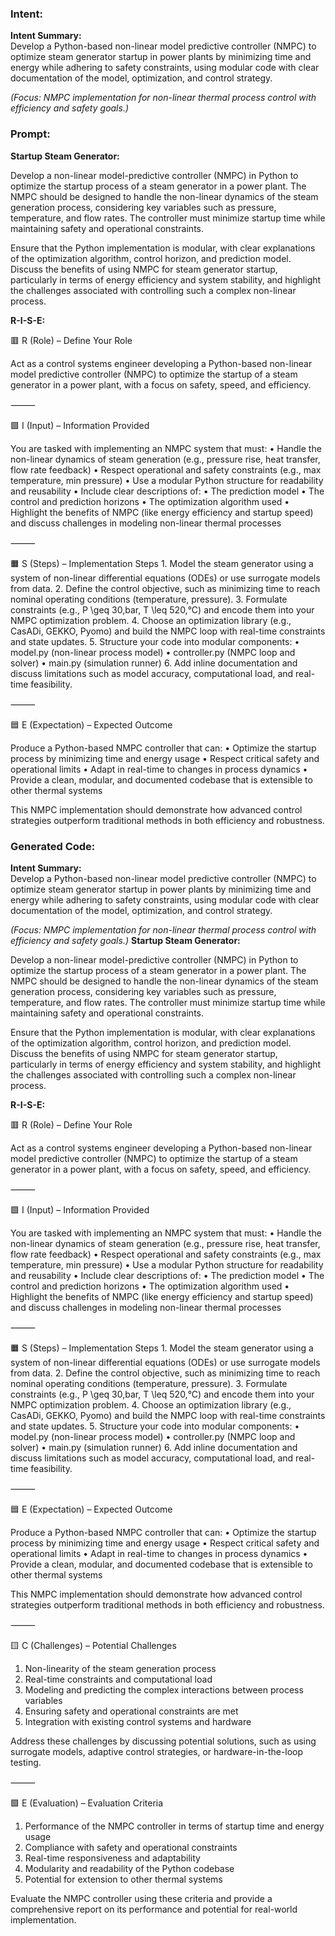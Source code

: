 ### Intent:
**Intent Summary:**  
Develop a Python-based non-linear model predictive controller (NMPC) to optimize steam generator startup in power plants by minimizing time and energy while adhering to safety constraints, using modular code with clear documentation of the model, optimization, and control strategy.  

*(Focus: NMPC implementation for non-linear thermal process control with efficiency and safety goals.)*

### Prompt:
**Startup Steam Generator:**

Develop a non-linear model-predictive controller (NMPC) in Python to optimize the startup process of a steam generator in a power plant. The NMPC should be designed to handle the non-linear dynamics of the steam generation process, considering key variables such as pressure, temperature, and flow rates. The controller must minimize startup time while maintaining safety and operational constraints.

Ensure that the Python implementation is modular, with clear explanations of the optimization algorithm, control horizon, and prediction model. Discuss the benefits of using NMPC for steam generator startup, particularly in terms of energy efficiency and system stability, and highlight the challenges associated with controlling such a complex non-linear process.

**R-I-S-E:**

🟥 R (Role) – Define Your Role

Act as a control systems engineer developing a Python-based non-linear model predictive controller (NMPC) to optimize the startup of a steam generator in a power plant, with a focus on safety, speed, and efficiency.

⸻

🟩 I (Input) – Information Provided

You are tasked with implementing an NMPC system that must:
	•	Handle the non-linear dynamics of steam generation (e.g., pressure rise, heat transfer, flow rate feedback)
	•	Respect operational and safety constraints (e.g., max temperature, min pressure)
	•	Use a modular Python structure for readability and reusability
	•	Include clear descriptions of:
	•	The prediction model
	•	The control and prediction horizons
	•	The optimization algorithm used
	•	Highlight the benefits of NMPC (like energy efficiency and startup speed) and discuss challenges in modeling non-linear thermal processes

⸻

🟧 S (Steps) – Implementation Steps
	1.	Model the steam generator using a system of non-linear differential equations (ODEs) or use surrogate models from data.
	2.	Define the control objective, such as minimizing time to reach nominal operating conditions (temperature, pressure).
	3.	Formulate constraints (e.g., P \geq 30\,bar, T \leq 520\,°C) and encode them into your NMPC optimization problem.
	4.	Choose an optimization library (e.g., CasADi, GEKKO, Pyomo) and build the NMPC loop with real-time constraints and state updates.
	5.	Structure your code into modular components:
	•	model.py (non-linear process model)
	•	controller.py (NMPC loop and solver)
	•	main.py (simulation runner)
	6.	Add inline documentation and discuss limitations such as model accuracy, computational load, and real-time feasibility.

⸻

🟦 E (Expectation) – Expected Outcome

Produce a Python-based NMPC controller that can:
	•	Optimize the startup process by minimizing time and energy usage
	•	Respect critical safety and operational limits
	•	Adapt in real-time to changes in process dynamics
	•	Provide a clean, modular, and documented codebase that is extensible to other thermal systems

This NMPC implementation should demonstrate how advanced control strategies outperform traditional methods in both efficiency and robustness.

### Generated Code:
**Intent Summary:**  
Develop a Python-based non-linear model predictive controller (NMPC) to optimize steam generator startup in power plants by minimizing time and energy while adhering to safety constraints, using modular code with clear documentation of the model, optimization, and control strategy.  

*(Focus: NMPC implementation for non-linear thermal process control with efficiency and safety goals.)*
**Startup Steam Generator:**

Develop a non-linear model-predictive controller (NMPC) in Python to optimize the startup process of a steam generator in a power plant. The NMPC should be designed to handle the non-linear dynamics of the steam generation process, considering key variables such as pressure, temperature, and flow rates. The controller must minimize startup time while maintaining safety and operational constraints.

Ensure that the Python implementation is modular, with clear explanations of the optimization algorithm, control horizon, and prediction model. Discuss the benefits of using NMPC for steam generator startup, particularly in terms of energy efficiency and system stability, and highlight the challenges associated with controlling such a complex non-linear process.

**R-I-S-E:**

🟥 R (Role) – Define Your Role

Act as a control systems engineer developing a Python-based non-linear model predictive controller (NMPC) to optimize the startup of a steam generator in a power plant, with a focus on safety, speed, and efficiency.

⸻

🟩 I (Input) – Information Provided

You are tasked with implementing an NMPC system that must:
	•	Handle the non-linear dynamics of steam generation (e.g., pressure rise, heat transfer, flow rate feedback)
	•	Respect operational and safety constraints (e.g., max temperature, min pressure)
	•	Use a modular Python structure for readability and reusability
	•	Include clear descriptions of:
	•	The prediction model
	•	The control and prediction horizons
	•	The optimization algorithm used
	•	Highlight the benefits of NMPC (like energy efficiency and startup speed) and discuss challenges in modeling non-linear thermal processes

⸻

🟧 S (Steps) – Implementation Steps
	1.	Model the steam generator using a system of non-linear differential equations (ODEs) or use surrogate models from data.
	2.	Define the control objective, such as minimizing time to reach nominal operating conditions (temperature, pressure).
	3.	Formulate constraints (e.g., P \geq 30\,bar, T \leq 520\,°C) and encode them into your NMPC optimization problem.
	4.	Choose an optimization library (e.g., CasADi, GEKKO, Pyomo) and build the NMPC loop with real-time constraints and state updates.
	5.	Structure your code into modular components:
	•	model.py (non-linear process model)
	•	controller.py (NMPC loop and solver)
	•	main.py (simulation runner)
	6.	Add inline documentation and discuss limitations such as model accuracy, computational load, and real-time feasibility.

⸻

🟦 E (Expectation) – Expected Outcome

Produce a Python-based NMPC controller that can:
	•	Optimize the startup process by minimizing time and energy usage
	•	Respect critical safety and operational limits
	•	Adapt in real-time to changes in process dynamics
	•	Provide a clean, modular, and documented codebase that is extensible to other thermal systems

This NMPC implementation should demonstrate how advanced control strategies outperform traditional methods in both efficiency and robustness.

⸻

🟨 C (Challenges) – Potential Challenges

1.	Non-linearity of the steam generation process
2.	Real-time constraints and computational load
3.	Modeling and predicting the complex interactions between process variables
4.	Ensuring safety and operational constraints are met
5.	Integration with existing control systems and hardware

Address these challenges by discussing potential solutions, such as using surrogate models, adaptive control strategies, or hardware-in-the-loop testing.

⸻

🟩 E (Evaluation) – Evaluation Criteria

1.	Performance of the NMPC controller in terms of startup time and energy usage
2.	Compliance with safety and operational constraints
3.	Real-time responsiveness and adaptability
4.	Modularity and readability of the Python codebase
5.	Potential for extension to other thermal systems

Evaluate the NMPC controller using these criteria and provide a comprehensive report on its performance and potential for real-world implementation.
